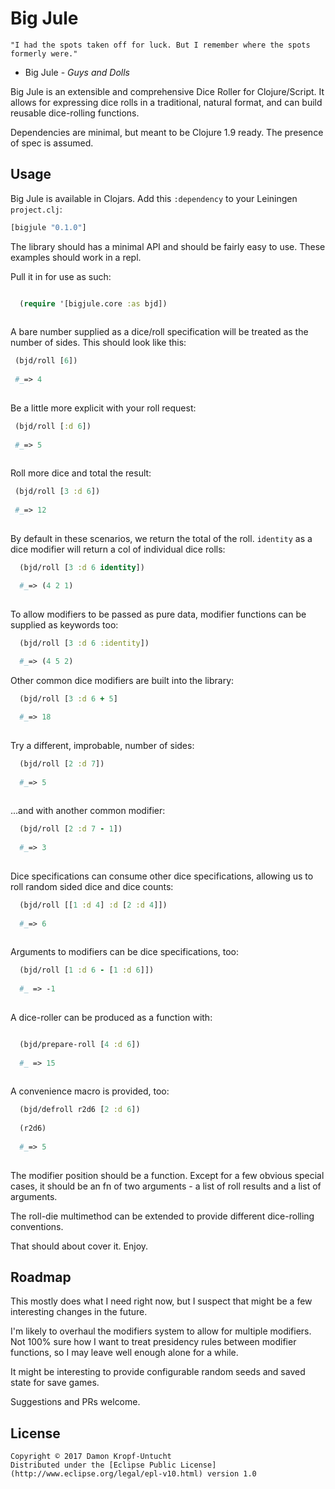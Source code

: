 # Big Jule

```
"I had the spots taken off for luck. But I remember where the spots formerly were."
```
- Big Jule - _Guys and Dolls_

Big Jule is an extensible and comprehensive Dice Roller for Clojure/Script.
It allows for expressing dice rolls in a traditional, natural format, and can build reusable dice-rolling functions. 

Dependencies are minimal, but meant to be Clojure 1.9 ready.  The presence of spec is assumed.

## Usage

Big Jule is available in Clojars. Add this `:dependency` to your Leiningen
`project.clj`:

```clojure
[bigjule "0.1.0"]
```

The library should has a minimal API and should be fairly easy to use.  These examples
should work in a repl.

Pull it in for use as such:

```clojure

  (require '[bigjule.core :as bjd])
  
```

A bare number supplied as a dice/roll specification will be treated as the number of sides.  This should look like this:

```clojure
 (bjd/roll [6])
 
 #_=> 4
 
```

Be a little more explicit with your roll request:

```clojure
 (bjd/roll [:d 6])
 
 #_=> 5
 
```

Roll more dice and total the result:

```clojure
 (bjd/roll [3 :d 6])
 
 #_=> 12
 
```

By default in these scenarios, we return the total of the roll.  `identity` as a dice modifier will return a col of individual dice rolls:

```clojure
  (bjd/roll [3 :d 6 identity])

  #_=> (4 2 1)
  
```

To allow modifiers to be passed as pure data, modifier functions can be supplied as keywords too:

```clojure
  (bjd/roll [3 :d 6 :identity])
  
  #_=> (4 5 2)

```

Other common dice modifiers are built into the library:

```clojure
  (bjd/roll [3 :d 6 + 5]

  #_=> 18
  
```

Try a different, improbable, number of sides:
```clojure
  (bjd/roll [2 :d 7])
   
  #_=> 5
  
```

...and with another common modifier:
```clojure
  (bjd/roll [2 :d 7 - 1])
  
  #_=> 3
  
```

Dice specifications can consume other dice specifications, allowing us to roll random sided dice and dice counts:

```clojure
  (bjd/roll [[1 :d 4] :d [2 :d 4]])
  
  #_=> 6
  
```

Arguments to modifiers can be dice specifications, too:

```clojure
  (bjd/roll [1 :d 6 - [1 :d 6]])
  
  #_ => -1
  
```

A dice-roller can be produced as a function with:

```clojure

  (bjd/prepare-roll [4 :d 6])
  
  #_ => 15
  
```

A convenience macro is provided, too:
```clojure
  (bjd/defroll r2d6 [2 :d 6])
  
  (r2d6)
  
  #_=> 5
  
```


The modifier position should be a function.  Except for a few obvious special cases,
it should be an fn of two arguments - a list of roll results and a list of arguments.

The roll-die multimethod can be extended to provide different dice-rolling conventions.

That should about cover it.  Enjoy.

## Roadmap
This mostly does what I need right now, but I suspect that might be a few interesting changes in the future.

I'm likely to overhaul the modifiers system to allow for multiple modifiers. 
Not 100% sure how I want to treat presidency rules between modifier functions, so I may leave well enough alone for a while.

It might be interesting to provide configurable random seeds and saved state for save games.

Suggestions and PRs welcome.

## License

    Copyright © 2017 Damon Kropf-Untucht
    Distributed under the [Eclipse Public License](http://www.eclipse.org/legal/epl-v10.html) version 1.0

